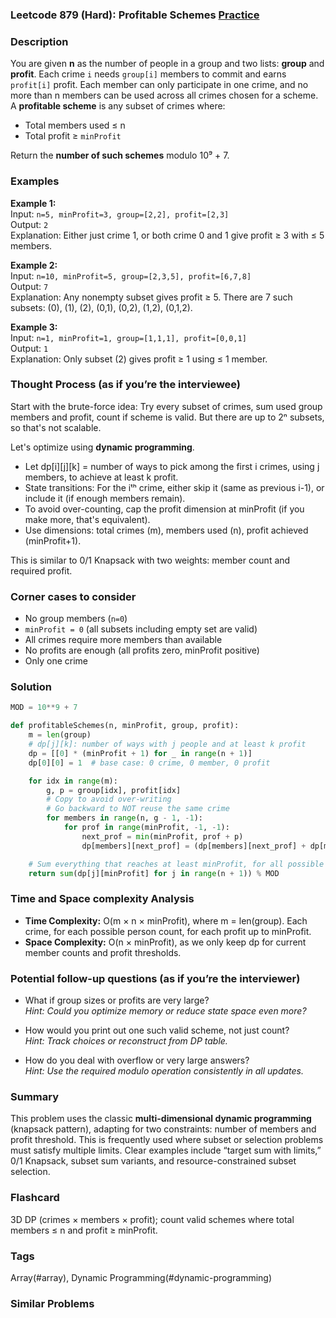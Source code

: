 ### Leetcode 879 (Hard): Profitable Schemes [Practice](https://leetcode.com/problems/profitable-schemes)

### Description  
You are given **n** as the number of people in a group and two lists: **group** and **profit**. Each crime `i` needs `group[i]` members to commit and earns `profit[i]` profit. Each member can only participate in one crime, and no more than n members can be used across all crimes chosen for a scheme.  
A **profitable scheme** is any subset of crimes where:
- Total members used ≤ n
- Total profit ≥ `minProfit`

Return the **number of such schemes** modulo 10⁹ + 7.

### Examples  

**Example 1:**  
Input: `n=5, minProfit=3, group=[2,2], profit=[2,3]`  
Output: `2`  
Explanation: Either just crime 1, or both crime 0 and 1 give profit ≥ 3 with ≤ 5 members.

**Example 2:**  
Input: `n=10, minProfit=5, group=[2,3,5], profit=[6,7,8]`  
Output: `7`  
Explanation: Any nonempty subset gives profit ≥ 5. There are 7 such subsets: (0), (1), (2), (0,1), (0,2), (1,2), (0,1,2).

**Example 3:**  
Input: `n=1, minProfit=1, group=[1,1,1], profit=[0,0,1]`  
Output: `1`  
Explanation: Only subset (2) gives profit ≥ 1 using ≤ 1 member.

### Thought Process (as if you’re the interviewee)  
Start with the brute-force idea: Try every subset of crimes, sum used group members and profit, count if scheme is valid. But there are up to 2ⁿ subsets, so that's not scalable.

Let's optimize using **dynamic programming**. 
- Let dp[i][j][k] = number of ways to pick among the first i crimes, using j members, to achieve at least k profit.
- State transitions: For the iᵗʰ crime, either skip it (same as previous i-1), or include it (if enough members remain).
- To avoid over-counting, cap the profit dimension at minProfit (if you make more, that's equivalent).
- Use dimensions: total crimes (m), members used (n), profit achieved (minProfit+1).

This is similar to 0/1 Knapsack with two weights: member count and required profit.

### Corner cases to consider  
- No group members (`n=0`)
- `minProfit = 0` (all subsets including empty set are valid)
- All crimes require more members than available
- No profits are enough (all profits zero, minProfit positive)
- Only one crime

### Solution

```python
MOD = 10**9 + 7

def profitableSchemes(n, minProfit, group, profit):
    m = len(group)
    # dp[j][k]: number of ways with j people and at least k profit
    dp = [[0] * (minProfit + 1) for _ in range(n + 1)]
    dp[0][0] = 1  # base case: 0 crime, 0 member, 0 profit

    for idx in range(m):
        g, p = group[idx], profit[idx]
        # Copy to avoid over-writing
        # Go backward to NOT reuse the same crime
        for members in range(n, g - 1, -1):
            for prof in range(minProfit, -1, -1):
                next_prof = min(minProfit, prof + p)
                dp[members][next_prof] = (dp[members][next_prof] + dp[members - g][prof]) % MOD

    # Sum everything that reaches at least minProfit, for all possible people used
    return sum(dp[j][minProfit] for j in range(n + 1)) % MOD
```

### Time and Space complexity Analysis  

- **Time Complexity:** O(m × n × minProfit), where m = len(group). Each crime, for each possible person count, for each profit up to minProfit.
- **Space Complexity:** O(n × minProfit), as we only keep dp for current member counts and profit thresholds.

### Potential follow-up questions (as if you’re the interviewer)  

- What if group sizes or profits are very large?  
  *Hint: Could you optimize memory or reduce state space even more?*

- How would you print out one such valid scheme, not just count?  
  *Hint: Track choices or reconstruct from DP table.*

- How do you deal with overflow or very large answers?  
  *Hint: Use the required modulo operation consistently in all updates.*

### Summary
This problem uses the classic **multi-dimensional dynamic programming** (knapsack pattern), adapting for two constraints: number of members and profit threshold. This is frequently used where subset or selection problems must satisfy multiple limits. Clear examples include “target sum with limits,” 0/1 Knapsack, subset sum variants, and resource-constrained subset selection.


### Flashcard
3D DP (crimes × members × profit); count valid schemes where total members ≤ n and profit ≥ minProfit.

### Tags
Array(#array), Dynamic Programming(#dynamic-programming)

### Similar Problems
